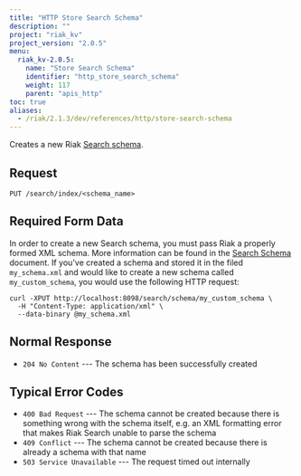 ```yaml
---
title: "HTTP Store Search Schema"
description: ""
project: "riak_kv"
project_version: "2.0.5"
menu:
  riak_kv-2.0.5:
    name: "Store Search Schema"
    identifier: "http_store_search_schema"
    weight: 117
    parent: "apis_http"
toc: true
aliases:
  - /riak/2.1.3/dev/references/http/store-search-schema
---
```


Creates a new Riak [Search schema](/riak/kv/2.0.5/developing/usage/search-schemas).

## Request

```
PUT /search/index/<schema_name>
```

## Required Form Data

In order to create a new Search schema, you must pass Riak a properly
formed XML schema. More information can be found in the [Search Schema](/riak/kv/2.0.5/developing/usage/search-schemas) document. If you've created a schema and stored it in the filed
`my_schema.xml` and would like to create a new schema called
`my_custom_schema`, you would use the following HTTP request:

```curl
curl -XPUT http://localhost:8098/search/schema/my_custom_schema \
  -H "Content-Type: application/xml" \
  --data-binary @my_schema.xml
```

## Normal Response

* `204 No Content` --- The schema has been successfully created

## Typical Error Codes

* `400 Bad Request` --- The schema cannot be created because there is
    something wrong with the schema itself, e.g. an XML formatting error
    that makes Riak Search unable to parse the schema
* `409 Conflict` --- The schema cannot be created because there is
    already a schema with that name
* `503 Service Unavailable` --- The request timed out internally
